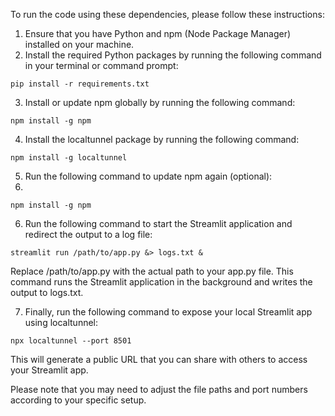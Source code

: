 To run the code using these dependencies, please follow these instructions:

1. Ensure that you have Python and npm (Node Package Manager) installed on your machine.
2. Install the required Python packages by running the following command in your terminal or command prompt:

```
pip install -r requirements.txt
```
3. Install or update npm globally by running the following command:

```
npm install -g npm
```
4. Install the localtunnel package by running the following command:

```
npm install -g localtunnel
```
5. Run the following command to update npm again (optional):
6.
```
npm install -g npm
```
6. Run the following command to start the Streamlit application and redirect the output to a log file:

```
streamlit run /path/to/app.py &> logs.txt &
```
Replace /path/to/app.py with the actual path to your app.py file.
This command runs the Streamlit application in the background and writes the output to logs.txt.

7. Finally, run the following command to expose your local Streamlit app using localtunnel:

```
npx localtunnel --port 8501
```

This will generate a public URL that you can share with others to access your Streamlit app.

Please note that you may need to adjust the file paths and port numbers according to your specific setup.







